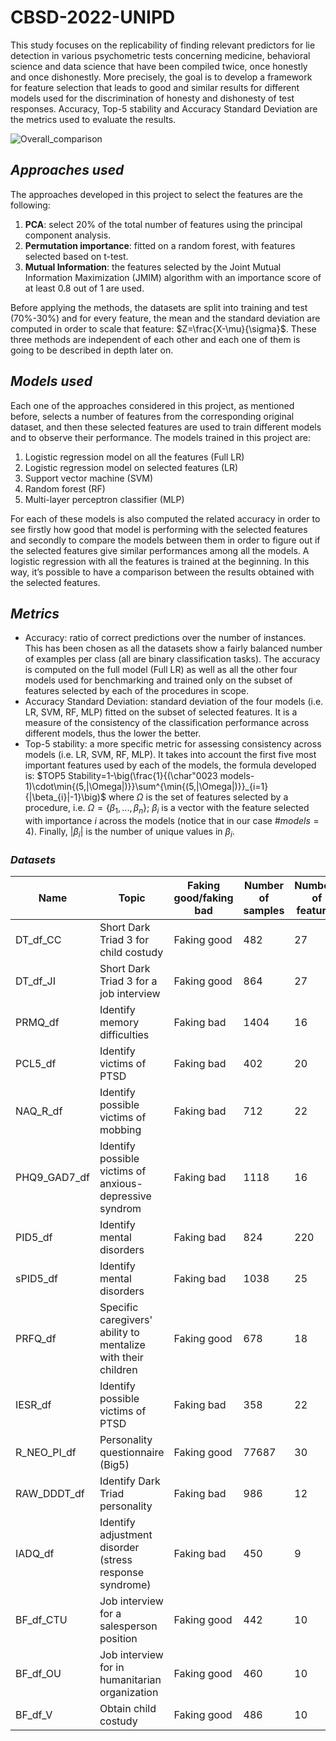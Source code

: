 # CBSD-2022-UNIPD
This study focuses on the replicability of finding relevant predictors for lie detection in various psychometric tests concerning medicine, behavioral science and data science that have been compiled twice, once honestly and once dishonestly. More precisely, the goal is to develop a framework for feature selection that leads to good and similar results for different models used for the discrimination of honesty and dishonesty of test responses. Accuracy, Top-5 stability and Accuracy Standard Deviation are the metrics used to evaluate the results.

![Overall_comparison](https://user-images.githubusercontent.com/61026948/212570001-d7963dfc-85a7-4cf2-8304-742f7a3f1685.jpg)

## *Approaches used*
The approaches developed in this project to select the features are the following: 
  1. **PCA**: select 20% of the total number of features using the principal component analysis.
  2. **Permutation importance**: fitted on a random forest, with features selected based on t-test.
  3. **Mutual Information**: the features selected by the Joint Mutual Information Maximization (JMIM) algorithm with an importance score of at least 0.8 out of 1 are used.

Before applying the methods, the datasets are split into training and test (70%-30%) and for every feature, the mean and the standard deviation are computed in order to scale that feature: $Z=\frac{X-\mu}{\sigma}$. 
These three methods are independent of each other and each one of them is going to be described in depth later on. 

## *Models used*
Each one of the approaches considered in this project, as mentioned before, selects a number of features from the corresponding original dataset, and then these selected features are used to train different models and to observe their performance. The models trained in this project are: 
  1. Logistic regression model on all the features (Full LR)
  2. Logistic regression model on selected features (LR)
  3. Support vector machine (SVM)
  4. Random forest (RF)
  5. Multi-layer perceptron classifier (MLP) 

For each of these models is also computed the related accuracy in order to see firstly how good that model is performing with the selected features and secondly to compare the models between them in order to figure out if the selected features give similar performances among all the models. 
A logistic regression with all the features is trained at the beginning. In this way, it’s possible to have a comparison between the results obtained with the selected features.

## *Metrics*

* Accuracy: ratio of correct predictions over the number of instances. This has been chosen as all the datasets show a fairly balanced number of examples per class (all are binary classification tasks). The accuracy is computed on the full model (Full LR) as well as all the other four models used for benchmarking and trained only on the subset of features selected by each of the procedures in scope.
* Accuracy Standard Deviation: standard deviation of the four models (i.e. LR, SVM, RF, MLP) fitted on the subset of selected features. It is a measure of the consistency of the classification performance across different models, thus the lower the better.
* Top-5 stability: a more specific metric for assessing consistency across models (i.e. LR, SVM, RF, MLP). It takes into account the first five most important features used by each of the models, the formula developed is: $TOP5 Stability=1-\big(\frac{1}{(\char"0023 models-1)\cdot\min{(5,|\Omega|)}}\sum^{\min{(5,|\Omega|)}}_{i=1}{|\beta_{i}|-1}\big)$ where $\Omega$ is the set of features selected by a procedure, i.e. $\Omega=\{\beta_1,...,\beta_n\}$; $\beta_i$ is a vector with the feature selected with importance $i$ across the models (notice that in our case $\# models=4$). Finally, $|\beta_i|$ is the number of unique values in $\beta_i$.</p>

### *Datasets*

<table class="tg">
<thead>
  <tr>
    <th class="tg-0pky">Name </th>
    <th class="tg-0pky">Topic</th>
    <th class="tg-0pky">Faking good/faking bad</th>
    <th class="tg-0pky">Number of samples</th>
    <th class="tg-0pky">Numbers of features</th>
  </tr>
</thead>
<tbody>
  <tr>
    <td class="tg-0pky">DT_df_CC</td>
    <td class="tg-0pky">Short Dark Triad 3 for child costudy</td>
    <td class="tg-0pky">Faking good </td>
    <td class="tg-0pky">482</td>
    <td class="tg-0pky">27</td>
  </tr>
  <tr>
    <td class="tg-0pky">DT_df_JI</td>
    <td class="tg-0pky">Short Dark Triad 3  for a job interview </td>
    <td class="tg-0pky">Faking good</td>
    <td class="tg-0pky">864</td>
    <td class="tg-0pky">27</td>
  </tr>
  <tr>
    <td class="tg-0pky">PRMQ_df</td>
    <td class="tg-0pky">Identify memory difficulties</td>
    <td class="tg-0pky">Faking bad </td>
    <td class="tg-0pky">1404</td>
    <td class="tg-0pky">16</td>
  </tr>
  <tr>
    <td class="tg-0pky">PCL5_df</td>
    <td class="tg-0pky">Identify victims of PTSD</td>
    <td class="tg-0pky">Faking bad</td>
    <td class="tg-0pky">402</td>
    <td class="tg-0pky">20</td>
  </tr>
  <tr>
    <td class="tg-0pky">NAQ_R_df </td>
    <td class="tg-0pky">Identify possible victims of mobbing</td>
    <td class="tg-0pky">Faking bad</td>
    <td class="tg-0pky">712</td>
    <td class="tg-0pky">22</td>
  </tr>
  <tr>
    <td class="tg-0pky">PHQ9_GAD7_df</td>
    <td class="tg-0pky">Identify possible victims of anxious-depressive syndrom</td>
    <td class="tg-0pky">Faking bad</td>
    <td class="tg-0pky">1118</td>
    <td class="tg-0pky">16</td>
  </tr>
  <tr>
    <td class="tg-0pky">PID5_df</td>
    <td class="tg-0pky">Identify mental disorders</td>
    <td class="tg-0pky">Faking bad</td>
    <td class="tg-0pky">824</td>
    <td class="tg-0pky">220</td>
  </tr>
  <tr>
    <td class="tg-0pky">sPID5_df</td>
    <td class="tg-0pky">Identify mental disorders </td>
    <td class="tg-0pky">Faking bad</td>
    <td class="tg-0pky">1038</td>
    <td class="tg-0pky">25</td>
  </tr>
  <tr>
    <td class="tg-0pky">PRFQ_df</td>
    <td class="tg-0pky">Specific caregivers' ability to mentalize with their children</td>
    <td class="tg-0pky">Faking good</td>
    <td class="tg-0pky">678</td>
    <td class="tg-0pky">18</td>
  </tr>
  <tr>
    <td class="tg-0pky">IESR_df</td>
    <td class="tg-0pky">Identify possible victims of PTSD</td>
    <td class="tg-0pky">Faking bad</td>
    <td class="tg-0pky">358</td>
    <td class="tg-0pky">22</td>
  </tr>
  <tr>
    <td class="tg-0pky">R_NEO_PI_df</td>
    <td class="tg-0pky">Personality questionnaire (Big5)</td>
    <td class="tg-0pky">Faking good</td>
    <td class="tg-0pky">77687</td>
    <td class="tg-0pky">30</td>
  </tr>
  <tr>
    <td class="tg-0pky">RAW_DDDT_df</td>
    <td class="tg-0pky">Identify Dark Triad personality</td>
    <td class="tg-0pky">Faking bad</td>
    <td class="tg-0pky">986</td>
    <td class="tg-0pky">12</td>
  </tr>
  <tr>
    <td class="tg-0pky">IADQ_df</td>
    <td class="tg-0pky">Identify adjustment disorder (stress response syndrome)</td>
    <td class="tg-0pky">Faking bad</td>
    <td class="tg-0pky">450</td>
    <td class="tg-0pky">9</td>
  </tr>
  <tr>
    <td class="tg-0pky">BF_df_CTU</td>
    <td class="tg-0pky">Job interview for a salesperson position</td>
    <td class="tg-0pky">Faking good</td>
    <td class="tg-0pky">442</td>
    <td class="tg-0pky">10</td>
  </tr>
  <tr>
    <td class="tg-0pky">BF_df_OU</td>
    <td class="tg-0pky">Job interview for in humanitarian organization</td>
    <td class="tg-0pky">Faking good</td>
    <td class="tg-0pky">460</td>
    <td class="tg-0pky">10</td>
  </tr>
  <tr>
    <td class="tg-0pky">BF_df_V</td>
    <td class="tg-0pky">Obtain child costudy </td>
    <td class="tg-0pky">Faking good</td>
    <td class="tg-0pky">486</td>
    <td class="tg-0pky">10</td>
  </tr>
</tbody>
</table>



